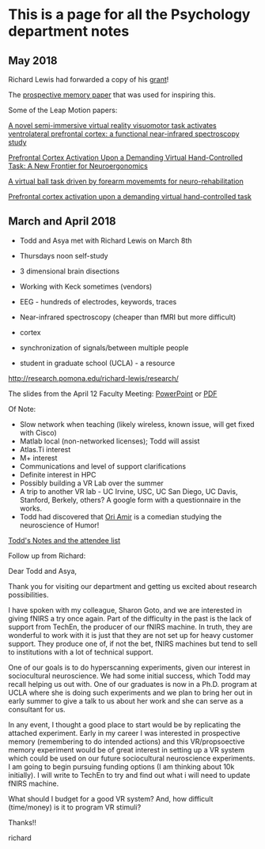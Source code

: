 # This is a page for all the Psychology department notes

## May 2018

Richard Lewis had forwarded a copy of his [grant](https://github.com/Pomona-ITS/hpc/blob/master/discovery/psychology/Sontag%20grant%202018.pdf)!

The [prospective memory paper](https://github.com/Pomona-ITS/hpc/blob/master/discovery/psychology/JBBS_2017062115082139.pdf) that was used for inspiring this.

Some of the Leap Motion papers:

[A novel semi-immersive virtual reality visuomotor task activates ventrolateral prefrontal cortex: a functional near-infrared spectroscopy study](https://github.com/Pomona-ITS/hpc/blob/master/discovery/psychology/jne_2016.pdf)

[Prefrontal Cortex Activation Upon a Demanding Virtual Hand-Controlled Task: A New Frontier for Neuroergonomics](https://github.com/Pomona-ITS/hpc/blob/master/discovery/psychology/fnhum-10-00053.pdf)

[A virtual ball task driven by forearm movememts for neuro-rehabilitation](https://github.com/Pomona-ITS/hpc/blob/master/discovery/psychology/07358600.pdf)

[Prefrontal cortex activation upon a demanding virtual hand-controlled task](https://www.artinis.com/case-studies/2018/5/9/prefrontal-cortex-activation-upon-a-demanding-virtual-hand-controlled-task)

## March and April 2018

- Todd and Asya met with Richard Lewis on March 8th

- Thursdays noon self-study

- 3 dimensional brain disections

- Working with Keck sometimes (vendors)

- EEG - hundreds of electrodes, keywords, traces

- Near-infrared spectroscopy (cheaper than fMRI but more difficult)

- cortex

- synchronization of signals/between multiple people

- student in graduate school (UCLA) - a resource

http://research.pomona.edu/richard-lewis/research/

The slides from the April 12 Faculty Meeting: [PowerPoint](https://github.com/Pomona-ITS/hpc/blob/master/discovery/psychology/Computing%20and%20Psychology.pptx) or [PDF](https://github.com/Pomona-ITS/hpc/blob/master/discovery/psychology/Computing%20and%20Psychology.pdf)

Of Note:

- Slow network when teaching (likely wireless, known issue, will get fixed with Cisco)
- Matlab local (non-networked licenses); Todd will assist
- Atlas.Ti interest
- M+ interest
- Communications and level of support clarifications
- Definite interest in HPC
- Possibly building a VR Lab over the summer
- A trip to another VR lab - UC Irvine, USC, UC San Diego, UC Davis, Stanford, Berkely, others? A google form with a questionnaire in the works.
- Todd had discovered that [Ori Amir](https://oriamir.com/) is a comedian studying the neuroscience of Humor!

[Todd's Notes and the attendee list](https://pomona.box.com/s/vbgrn5azqhlafhf3td9nzg4sk1vj3q54)

Follow up from Richard:


Dear Todd and Asya,

Thank you for visiting our department and getting us excited about research possibilities.

I have spoken with my colleague, Sharon Goto, and we are interested in giving fNIRS a try once again.  Part of the difficulty in the past is the lack of support from TechEn, the producer of our fNIRS machine.  In truth, they are wonderful to work with it is just that they are not set up for heavy customer support.  They produce one of, if not the bet, fNIRS machines but tend to sell to institutions with a lot of technical support.  

One of our goals is to do hyperscanning experiments, given our interest in sociocultural neuroscience.  We had some initial success, which Todd may recall helping us out with.  One of our graduates is now in a Ph.D. program at  UCLA where she is doing such experiments and we plan to bring her out in early summer to give a talk to us about her work and she can serve as a consultant for us.

In any event, I thought a good place to start would be by replicating the attached experiment.  Early in my career I was interested in prospective memory (remembering to do intended actions) and this VR/propsoective memory experiment would be of great interest in setting up a VR system which could be used on our future sociocultural neuroscience experiments.  I am going to begin pursuing funding options (I am thinking about 10k initially).  I will write to TechEn to try and find out what i will need to update fNIRS machine.  

What should I budget for a good VR system?  And, how difficult (time/money) is it to program VR stimuli?

Thanks!!

richard


